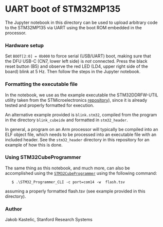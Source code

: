 # UART boot of STM32MP135

The Jupyter notebook in this directory can be used to upload arbitrary code to
the STM32MP135 via UART using the boot ROM embedded in the processor.

### Hardware setup

Set `BOOT[2:0] = 0b000` to force serial (USB/UART) boot, making sure that the
DFU USB-C (CN7, lower left side) is *not* connected. Press the black reset
button (B5) and observe the red LED (LD4, upper right side of the board) blink
at 5 Hz. Then follow the steps in the Jupyter notebook.

### Formatting the executable file

In the notebook, we use as the example executable the STM32DDRFW-UTIL utility
taken from the STMicroelectronics
[repository](https://github.com/STMicroelectronics/STM32DDRFW-UTIL/tree/main)),
since it is already tested and properly formatted for execution.

An alternative example provided is `blink.stm32`, compiled from the program in
the directory `blink_cubeide` and formatted in `stm32_header`.

In general, a program on an Arm processor will typically be compiled into an ELF
object file, which needs to be processed into an executable file with an
included header. See the `stm32_header` directory in this repository for an
example of how this is done.

### Using STM32CubeProgrammer

The same thing as this notebook, and much more, can also be accomplished using the
[`STM32CubeProgrammer`](https://www.st.com/en/development-tools/stm32cubeprog.html)
using the following command:

       $ .\STM32_Programmer_CLI -c port=com14 -w  flash.tsv

assuming a properly formatted flash.tsv (see example provided in this directory).

### Author

Jakob Kastelic, Stanford Research Systems
